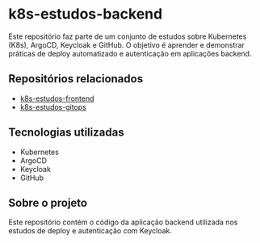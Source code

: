 # k8s-estudos-backend

Este repositório faz parte de um conjunto de estudos sobre Kubernetes (K8s), ArgoCD, Keycloak e GitHub. O objetivo é aprender e demonstrar práticas de deploy automatizado e autenticação em aplicações backend.

## Repositórios relacionados
- [k8s-estudos-frontend](https://github.com/tadeubdev/k8s-estudos-frontend)
- [k8s-estudos-gitops](https://github.com/tadeubdev/k8s-estudos-gitops)

## Tecnologias utilizadas
- Kubernetes
- ArgoCD
- Keycloak
- GitHub

## Sobre o projeto
Este repositório contém o código da aplicação backend utilizada nos estudos de deploy e autenticação com Keycloak.
